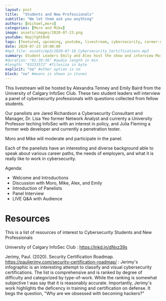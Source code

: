 ```yaml
---
layout: post
title:  "Students and New Professionals"
subtitle: "We let them ask you anything"
authors: [michael,moro]
categories: [Moro and Mike]
image: assets/images/2020-07-23.png
youtube: NopjYght8vQ
tags: [featured, upcoming, youtube, livestream, cybersecurity, career-development, students]
date: 2020-07-23 19:00:00
#mp3_file: assets/mp3/2020-07-16_Cybersecurity_Certifications.mp3
summary: Student Leaders Emily and Alex host the show and interview Moro, Mike, and a panel of experts about careers in Cybersecurity
#duration: "01:39:36" #audio length in min
#length: "93233572" #filesize in byte
explicit: "no" #other option is no
block: "no" #means is shown in itunes
---
```

This livestream will be hosted by Alexandra Tenney and Emily Baird from the University of Calgary InfoSec Club. These two student leaders will interview a panel of cybersecurity professionals with questions collected from fellow students.

Our panelists are Jared Richardson a Cybersecurity Consultant and Manager, Dr. Lisa Yeo former Network Analyst and currenty a University Professor teching InfoSec with an interest in policy, and Julia Fleming a former web developer and currently a penetration tester.

Moro and Mike will moderate and participate in the panel.

Each of the panelists have an interesting and diverse background able to speak about various career paths, the needs of employers, and what it is really like to work in cybersecurity.

Agenda:

- Welcome and Introductions
- Discussion with Moro, Mike, Alex, and Emily
- Introduction of Panelists
- Panel Interview
- LIVE Q&A with Audience


# Resources
This is a list of resources of interest to Cybersecurity Students and New Professionals

University of Calgary InfoSec Club
: <https://lnkd.in/dNvz39s>

Jerimy, Paul. (2020). Security Certification Roadmap. <https://pauljerimy.com/security-certification-roadmap/>
: Jerimy's infographic is an interesting attempt to classify and visual cybersecurity certifications. The list is comprehensive and is ranked by degree of difficulty and categorized by type-of-work. While the ranking is somewhat subjective I was say that it is reasonably accurate. Importantly, Jerimy's work highlights the deficency in training and certification on defense. It begs the question, "Why are we obsessed with becoming hackers?"

